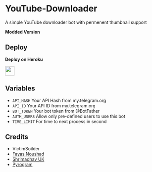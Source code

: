 # YouTube-Downloader

A simple YouTube downloader bot with permenent thumbnail support

<b> Modded Version </b>


## Deploy 

<b>Deploy on Heroku</b>
<p align="left">
  <a href="https://heroku.com/deploy?template=https://github.com/testherokuvictim/YouTube-Downloader">
     <img height="30px" src="https://img.shields.io/badge/Deploy%20To%20Heroku-blueviolet?style=for-the-badge&logo=heroku">
  </a>
</p>

## Variables

* `API_HASH` Your API Hash from my.telegram.org
* `API_ID` Your API ID from my.telegram.org
* `BOT_TOKEN` Your bot token from @BotFather
* `AUTH_USERS` Allow only pre-defined users to use this bot
* `TIME_LIMIT` For time to next process in second 

## Credits

* VictimSoilder
* [Fayas Noushad](https://github.com/FayasNoushad)
* [Shrimadhav UK](https://github.com/SpEcHIDe)
* [Pyrogram](https://github.com/pyrogram/pyrogram)
